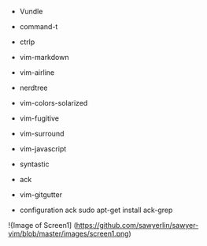 * Vundle
* command-t
* ctrlp
* vim-markdown
* vim-airline
* nerdtree
* vim-colors-solarized
* vim-fugitive
* vim-surround
* vim-javascript
* syntastic
* ack
* vim-gitgutter


* configuration ack
sudo apt-get install ack-grep

!{Image of Screen1]
(https://github.com/sawyerlin/sawyer-vim/blob/master/images/screen1.png)
